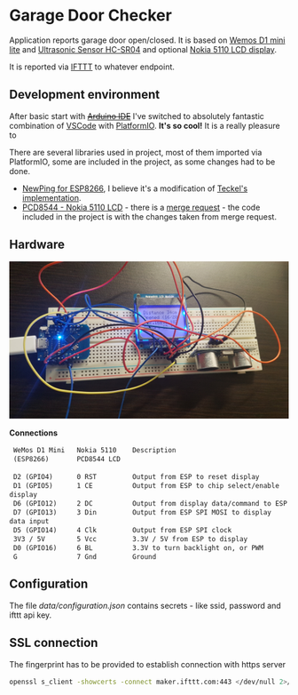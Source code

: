 # Garage Door Checker

Application reports garage door open/closed. It is based on [Wemos D1 mini lite](https://wiki.wemos.cc/products:d1:d1_mini_lite) and [Ultrasonic Sensor HC-SR04](https://randomnerdtutorials.com/complete-guide-for-ultrasonic-sensor-hc-sr04/) and optional [Nokia 5110 LCD display](https://github.com/adafruit/Adafruit-PCD8544-Nokia-5110-LCD-library).

It is reported via [IFTTT](https://ifttt.com) to whatever endpoint.

## Development environment

After basic start with ~~[Arduino IDE](https://www.arduino.cc/en/main/software)~~ I've switched to absolutely fantastic combination of [VSCode](https://code.visualstudio.com/) with [PlatformIO](https://platformio.org/). __It's so cool!__ It is a really pleasure to 

There are several libraries used in project, most of them imported via PlatformIO, some are included in the project, as some changes had to be done.

- [NewPing for ESP8266](https://github.com/jshaw/NewPingESP8266), I believe it's a modification of [Teckel's implementation](https://bitbucket.org/teckel12/arduino-new-ping/downloads).
- [PCD8544 - Nokia 5110 LCD](https://github.com/adafruit/Adafruit-PCD8544-Nokia-5110-LCD-library) - there is a [merge request](https://github.com/adafruit/Adafruit-PCD8544-Nokia-5110-LCD-library/pull/27) - the code included in the project is with the changes taken from merge request.

## Hardware 
![Breadboard](doc/breadboard.jpg)

__Connections__
```
 WeMos D1 Mini   Nokia 5110    Description
 (ESP8266)       PCD8544 LCD

 D2 (GPIO4)      0 RST         Output from ESP to reset display
 D1 (GPIO5)      1 CE          Output from ESP to chip select/enable display
 D6 (GPIO12)     2 DC          Output from display data/command to ESP
 D7 (GPIO13)     3 Din         Output from ESP SPI MOSI to display data input
 D5 (GPIO14)     4 Clk         Output from ESP SPI clock
 3V3 / 5V        5 Vcc         3.3V / 5V from ESP to display
 D0 (GPIO16)     6 BL          3.3V to turn backlight on, or PWM
 G               7 Gnd         Ground
```

## Configuration

The file _data/configuration.json_ contains secrets - like ssid, password and ifttt api key.

## SSL connection

The fingerprint has to be provided to establish connection with https server

```bash
openssl s_client -showcerts -connect maker.ifttt.com:443 </dev/null 2>/dev/null|openssl x509 -outform PEM | openssl x509 -noout -fingerprint -sha1
```
